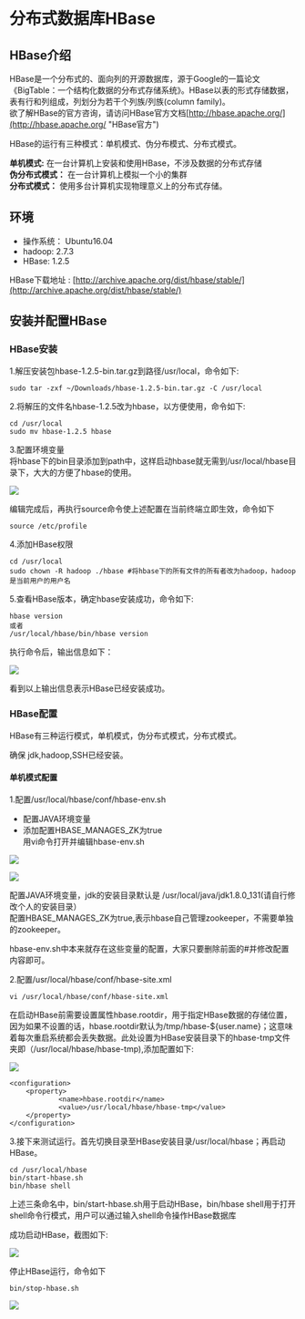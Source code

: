 # 分布式数据库HBase #

## HBase介绍 ##

HBase是一个分布式的、面向列的开源数据库，源于Google的一篇论文《BigTable：一个结构化数据的分布式存储系统》。HBase以表的形式存储数据，表有行和列组成，列划分为若干个列族/列族(column family)。  
欲了解HBase的官方咨询，请访问HBase官方文档[http://hbase.apache.org/](http://hbase.apache.org/ "HBase官方")

HBase的运行有三种模式：单机模式、伪分布模式、分布式模式。

**单机模式:** 在一台计算机上安装和使用HBase，不涉及数据的分布式存储  
**伪分布式模式：** 在一台计算机上模拟一个小的集群  
**分布式模式：** 使用多台计算机实现物理意义上的分布式存储。

## 环境 ##
* 操作系统： Ubuntu16.04   
* hadoop: 2.7.3  
* HBase: 1.2.5 

HBase下载地址 : [http://archive.apache.org/dist/hbase/stable/](http://archive.apache.org/dist/hbase/stable/)

## 安装并配置HBase ##
### HBase安装 ###

1.解压安装包hbase-1.2.5-bin.tar.gz到路径/usr/local，命令如下:

	sudo tar -zxf ~/Downloads/hbase-1.2.5-bin.tar.gz -C /usr/local

2.将解压的文件名hbase-1.2.5改为hbase，以方便使用，命令如下:  

	cd /usr/local
	sudo mv hbase-1.2.5 hbase

3.配置环境变量  
将hbase下的bin目录添加到path中，这样启动hbase就无需到/usr/local/hbase目录下，大大的方便了hbase的使用。

![](http://i.imgur.com/IULVwUA.png)

编辑完成后，再执行source命令使上述配置在当前终端立即生效，命令如下

	source /etc/profile

4.添加HBase权限  

    cd /usr/local
	sudo chown -R hadoop ./hbase #将hbase下的所有文件的所有者改为hadoop，hadoop是当前用户的用户名

5.查看HBase版本，确定hbase安装成功，命令如下:   

	hbase version 
	或者
	/usr/local/hbase/bin/hbase version

执行命令后，输出信息如下： 

![](http://i.imgur.com/bUTCYvM.png)

看到以上输出信息表示HBase已经安装成功。

### HBase配置 ###

HBase有三种运行模式，单机模式，伪分布式模式，分布式模式。

确保 jdk,hadoop,SSH已经安装。

#### 单机模式配置 ####

1.配置/usr/local/hbase/conf/hbase-env.sh  
* 配置JAVA环境变量  
* 添加配置HBASE_MANAGES_ZK为true  
用vi命令打开并编辑hbase-env.sh

![](http://i.imgur.com/Z3O9Xds.png)

![](http://i.imgur.com/J09qrO3.png)

配置JAVA环境变量，jdk的安装目录默认是 /usr/local/java/jdk1.8.0_131(请自行修改个人的安装目录）  
配置HBASE_MANAGES_ZK为true,表示hbase自己管理zookeeper，不需要单独的zookeeper。  

hbase-env.sh中本来就存在这些变量的配置，大家只要删除前面的#并修改配置内容即可。

2.配置/usr/local/hbase/conf/hbase-site.xml  

	vi /usr/local/hbase/conf/hbase-site.xml

在启动HBase前需要设置属性hbase.rootdir，用于指定HBase数据的存储位置，因为如果不设置的话，hbase.rootdir默认为/tmp/hbase-${user.name}；这意味着每次重启系统都会丢失数据。此处设置为HBase安装目录下的hbase-tmp文件夹即（/usr/local/hbase/hbase-tmp),添加配置如下:   

![](http://i.imgur.com/cZQ2l0d.png)

	<configuration>
        <property>
                <name>hbase.rootdir</name>
                <value>/usr/local/hbase/hbase-tmp</value>
        </property>
	</configuration>

3.接下来测试运行。首先切换目录至HBase安装目录/usr/local/hbase；再启动HBase。

	cd /usr/local/hbase
	bin/start-hbase.sh
	bin/hbase shell

上述三条命名中，bin/start-hbase.sh用于启动HBase，bin/hbase shell用于打开shell命令行模式，用户可以通过输入shell命令操作HBase数据库

成功启动HBase，截图如下:  

![](http://i.imgur.com/swQWIvc.png)

停止HBase运行，命令如下

	bin/stop-hbase.sh


![](http://i.imgur.com/iYzQuZI.png)


